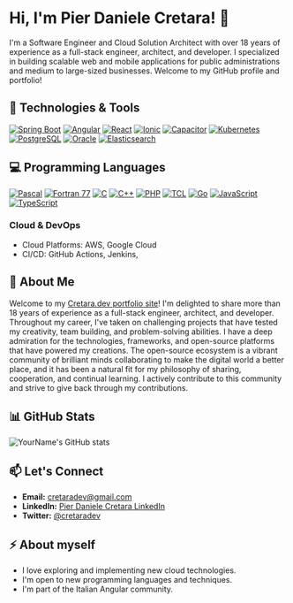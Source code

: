 # Hi, I'm Pier Daniele Cretara! 👋

I'm a Software Engineer and Cloud Solution Architect with over 18 years of experience as a full-stack engineer, architect, and developer. 
I specialized in building scalable web and mobile applications for public administrations and medium to large-sized businesses. Welcome to my GitHub profile and portfolio!

## 🚀 Technologies & Tools

[![Spring Boot](https://img.shields.io/badge/Spring%20Boot-6DB33F?logo=spring&logoColor=white)](https://spring.io/projects/spring-boot)
[![Angular](https://img.shields.io/badge/Angular-DD0031?logo=angular&logoColor=white)](https://angular.io/)
[![React](https://img.shields.io/badge/React-61DAFB?logo=react&logoColor=black)](https://reactjs.org/)
[![Ionic](https://img.shields.io/badge/Ionic-%2300B4FF.svg?style=flat&logo=ionic&logoColor=white)](https://ionicframework.com/)
[![Capacitor](https://img.shields.io/badge/Capacitor-000?logo=capacitor&logoColor=blue)](https://capacitorjs.com/)
[![Kubernetes](https://img.shields.io/badge/Kubernetes-326CE5?logo=kubernetes&logoColor=white)](https://kubernetes.io/)
[![PostgreSQL](https://img.shields.io/badge/PostgreSQL-336791.svg?style=flat&logo=postgresql&logoColor=white)](https://www.postgresql.org/)
[![Oracle](https://img.shields.io/badge/Oracle-F80000?logo=oracle&logoColor=white)](https://www.oracle.com/)
[![Elasticsearch](https://img.shields.io/badge/Elasticsearch-005571.svg?style=flat&logo=elasticsearch&logoColor=white)](https://www.elastic.co/elasticsearch/)

## 💻 Programming Languages

[![Pascal](https://img.shields.io/badge/Pascal-00599C?logo=freepascal&logoColor=white)]()
[![Fortran 77](https://img.shields.io/badge/Fortran77-4C5B94?logo=fortran&logoColor=white)]()
[![C](https://img.shields.io/badge/C-00599C?logo=c&logoColor=white)]()
[![C++](https://img.shields.io/badge/C++-00599C?logo=cplusplus&logoColor=white)]()
[![PHP](https://img.shields.io/badge/PHP-777BB4?logo=php&logoColor=white)]()
[![TCL](https://img.shields.io/badge/TCL-FFCC00?logo=tcl&logoColor=black)]()
[![Go](https://img.shields.io/badge/Go-00ADD8?logo=go&logoColor=white)]()
[![JavaScript](https://img.shields.io/badge/JavaScript-F7DF1E?logo=javascript&logoColor=black)]()
[![TypeScript](https://img.shields.io/badge/TypeScript-3178C6?logo=typescript&logoColor=white)]()


### Cloud & DevOps
- Cloud Platforms: AWS, Google Cloud
- CI/CD: GitHub Actions, Jenkins, 


## 💼 About Me

Welcome to my [Cretara.dev portfolio site](https://cretara.dev)! I'm delighted to share more than 18 years of experience as a full-stack engineer, architect, and developer. Throughout my career, I've taken on challenging projects that have tested my creativity, team building, and problem-solving abilities.
I have a deep admiration for the technologies, frameworks, and open-source platforms that have powered my creations. The open-source ecosystem is a vibrant community of brilliant minds collaborating to make the digital world a better place, and it has been a natural fit for my philosophy of sharing, cooperation, and continual learning. I actively contribute to this community and strive to give back through my contributions.


## 📊 GitHub Stats

![YourName's GitHub stats](https://github-readme-stats.vercel.app/api?username=cretara&show_icons=true&theme=default)


## 📫 Let's Connect

- **Email:** [cretaradev@gmail.com](mailto:cretaradev@gmail.com)
- **LinkedIn:** [Pier Daniele Cretara LinkedIn]([https://www.linkedin.com/in/yourprofile](https://www.linkedin.com/in/pier-daniele-cretara/))
- **Twitter:** [@cretaradev]([https://twitter.com/yourhandle](https://x.com/cretaradev))


## ⚡ About myself

- I love exploring and implementing new cloud technologies.
- I'm open to new programming languages and techniques.
- I'm part of the Italian Angular community.
